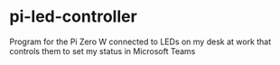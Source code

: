 # pi-led-controller
 Program for the Pi Zero W connected to LEDs on my desk at work that controls them to set my status in Microsoft Teams
